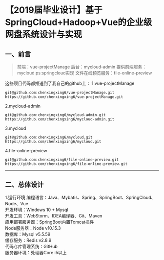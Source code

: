 # 【2019届毕业设计】基于SpringCloud+Hadoop+Vue的企业级网盘系统设计与实现

## 一、前言 
> 前端：vue-projectManage
后台：mycloud-admin
提供前端服务：mycloud  ps:springcloud实现
文件在线预览服务：file-online-preview

这些项目代码都推送到了我自己的github上：
1.vue-projectManage
```
git@github.com:chenxingxing6/vue-projectManage.git
https://github.com/chenxingxing6/vue-projectManage.git
```

2.mycloud-admin
```
git@github.com:chenxingxing6/mycloud-admin.git
https://github.com/chenxingxing6/mycloud-admin.git
```

3.mycloud
```
git@github.com:chenxingxing6/mycloud.git
https://github.com/chenxingxing6/mycloud.git
```

4.file-online-preview
```
git@github.com:chenxingxing6/file-online-preview.git
https://github.com/chenxingxing6/file-online-preview.git
```

---

## 二、总体设计
1.运行环境
编程语言：Java、Mybatis、Spring、SpringBoot、SpringCloud、Node、Vue  
开发环境：Windows 10 + Mysql   
开发工具：WebStorm、IDEA编译器、Git、Maven  
应用部署服务器：SpringBoot内置Tomcat插件     
Node服务器：Node v10.15.3  
数据库：Mysql v5.5.59  
缓存服务：Redis v2.8.9  
代码仓库管理系统：GitHub  
服务器环境：处理器Core i5以上  


